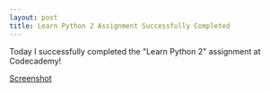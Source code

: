 ```yaml
---
layout: post
title: Learn Python 2 Assignment Successfully Completed
---
```


Today I successfully completed the "Learn Python 2" assignment at Codecademy!

[Screenshot](img/learn_python_screenshot.png)
